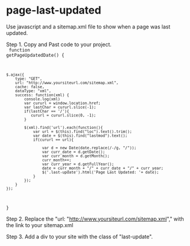 # page-last-updated
Use javascript and a sitemap.xml file to show when a page was last updated.

Step 1. Copy and Past code to your project.
<br>
<code>
function getPageUpdatedDate()
{
    
    $.ajax({
        type: "GET",
        url: "http://www.yoursiteurl.com/sitemap.xml",
        cache: false,
        dataType: "xml",
        success: function(xml) {
            console.log(xml)
            var cururl = window.location.href; 
            var lastChar = cururl.slice(-1);
            if(lastChar == '/'){
               cururl = cururl.slice(0, -1);
            }
            
            $(xml).find('url').each(function(){
                var url = $(this).find("loc").text().trim();
                var date = $(this).find("lastmod").text();
                if(cururl == url){
                    
                    var d = new Date(date.replace(/-/g, "/"));
                    var curr_date = d.getDate();
                    var curr_month = d.getMonth();
                    curr_month++;
                    var curr_year = d.getFullYear();
                    date = curr_month + "/" + curr_date + "/" + curr_year;
                    $('.last-update').html('Page Last Updated: '+ date);
                }
            });
        }
    });
}
</code>

Step 2. Replace the "url: "http://www.yoursiteurl.com/sitemap.xml"," with the link to your sitemap.xml

Step 3. Add a div to your site with the class of "last-update".
